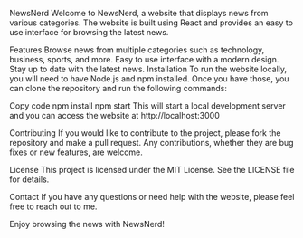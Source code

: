 NewsNerd
Welcome to NewsNerd, a website that displays news from various categories. The website is built using React and provides an easy to use interface for browsing the latest news.

Features
Browse news from multiple categories such as technology, business, sports, and more.
Easy to use interface with a modern design.
Stay up to date with the latest news.
Installation
To run the website locally, you will need to have Node.js and npm installed. Once you have those, you can clone the repository and run the following commands:

Copy code
npm install
npm start
This will start a local development server and you can access the website at http://localhost:3000

Contributing
If you would like to contribute to the project, please fork the repository and make a pull request. Any contributions, whether they are bug fixes or new features, are welcome.

License
This project is licensed under the MIT License. See the LICENSE file for details.

Contact
If you have any questions or need help with the website, please feel free to reach out to me.

Enjoy browsing the news with NewsNerd!
